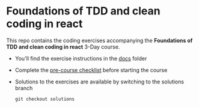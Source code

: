 # Foundations of TDD and clean coding in react

This repo contains the coding exercises accompanying the **Foundations of TDD and clean coding in react** 3-Day course.

+ You'll find the exercise instructions in the [docs](docs) folder
+ Complete the [pre-course checklist](docs/pre-course-checklist.md) before starting the course
+ Solutions to the exercises are available by switching to the solutions branch

      git checkout solutions
